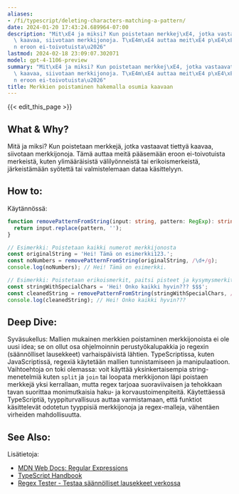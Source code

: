 ```yaml
---
aliases:
- /fi/typescript/deleting-characters-matching-a-pattern/
date: 2024-01-20 17:43:24.689964-07:00
description: "Mit\xE4 ja miksi? Kun poistetaan merkkej\xE4, jotka vastaavat tietty\xE4\
  \ kaavaa, siivotaan merkkijonoja. T\xE4m\xE4 auttaa meit\xE4 p\xE4\xE4sem\xE4\xE4\
  n eroon ei-toivotuista\u2026"
lastmod: 2024-02-18 23:09:07.302071
model: gpt-4-1106-preview
summary: "Mit\xE4 ja miksi? Kun poistetaan merkkej\xE4, jotka vastaavat tietty\xE4\
  \ kaavaa, siivotaan merkkijonoja. T\xE4m\xE4 auttaa meit\xE4 p\xE4\xE4sem\xE4\xE4\
  n eroon ei-toivotuista\u2026"
title: Merkkien poistaminen hakemalla osumia kaavaan
---
```


{{< edit_this_page >}}

## What & Why?
Mitä ja miksi? Kun poistetaan merkkejä, jotka vastaavat tiettyä kaavaa, siivotaan merkkijonoja. Tämä auttaa meitä pääsemään eroon ei-toivotuista merkeistä, kuten ylimääräisistä välilyönneistä tai erikoismerkeistä, järkeistämään syötettä tai valmistelemaan dataa käsittelyyn.

## How to:
Käytännössä:
```TypeScript
function removePatternFromString(input: string, pattern: RegExp): string {
  return input.replace(pattern, '');
}

// Esimerkki: Poistetaan kaikki numerot merkkijonosta
const originalString = 'Hei! Tämä on esimerkki123.';
const noNumbers = removePatternFromString(originalString, /\d+/g);
console.log(noNumbers); // Hei! Tämä on esimerkki.
```

```TypeScript
// Esimerkki: Poistetaan erikoismerkit, paitsi pisteet ja kysymysmerkit
const stringWithSpecialChars = 'Hei! Onko kaikki hyvin??? $$$';
const cleanedString = removePatternFromString(stringWithSpecialChars, /[^a-zA-ZäöåÄÖÅ .?]/g);
console.log(cleanedString); // Hei! Onko kaikki hyvin??? 
```

## Deep Dive:
Syväsukellus: Mallien mukainen merkkien poistaminen merkkijonoista ei ole uusi idea; se on ollut osa ohjelmoinnin perustyökalupakkia jo regexin (säännölliset lausekkeet) varhaispäivistä lähtien. TypeScriptissa, kuten JavaScriptissä, regexiä käytetään mallien tunnistamiseen ja manipulaatioon. Vaihtoehtoja on toki olemassa: voit käyttää yksinkertaisempia string-menetelmiä kuten `split` ja `join` tai loopata merkkijonon läpi poistaen merkkejä yksi kerrallaan, mutta regex tarjoaa suoraviivaisen ja tehokkaan tavan suorittaa monimutkaisia haku- ja korvaustoimenpiteitä. Käytettäessä TypeScriptiä, tyyppiturvallisuus auttaa varmistamaan, että funktiot käsittelevät odotetun tyyppisiä merkkijonoja ja regex-malleja, vähentäen virheiden mahdollisuutta.

## See Also:
Lisätietoja:
- [MDN Web Docs: Regular Expressions](https://developer.mozilla.org/en-US/docs/Web/JavaScript/Guide/Regular_Expressions)
- [TypeScript Handbook](https://www.typescriptlang.org/docs/handbook/intro.html)
- [Regex Tester - Testaa säännölliset lausekkeet verkossa](https://regexr.com/)
